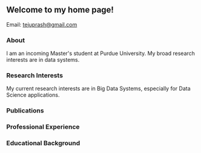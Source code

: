 ## Welcome to my home page!

Email: tejuprash@gmail.com


### About
I am an incoming Master's student at Purdue University. My broad research interests are in data systems. 

### Research Interests
My current research interests are in Big Data Systems, especially for Data Science applications. 


### Publications



### Professional Experience


### Educational Background
